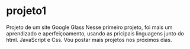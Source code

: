 # projeto1
Projeto de um site Google Glass
Nesse primeiro projeto, foi mais um aprendizado e aperfeiçoamento, usando as pricipais linguagens junto do html. JavaScript e Css.
Vou postar mais projetos nos próximos dias.
